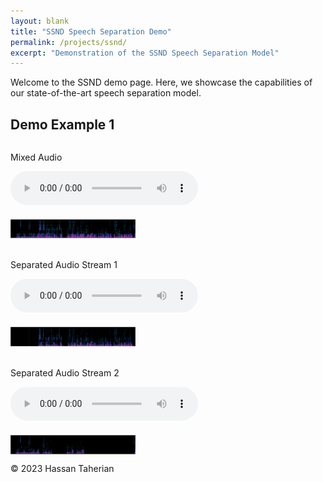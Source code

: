 ```yaml
---
layout: blank
title: "SSND Speech Separation Demo"
permalink: /projects/ssnd/
excerpt: "Demonstration of the SSND Speech Separation Model"
---
```


Welcome to the SSND demo page. Here, we showcase the capabilities of our state-of-the-art speech separation model.

## Demo Example 1

<div style="display: flex; flex-wrap: wrap; gap: 20px; justify-content: space-between; align-items: center;">

  <div style="flex: 1; min-width: 300px;">
    <p>Mixed Audio</p>
    <audio controls>
      <source src="/files/demo1/u1_mix.wav" type="audio/wav">
      Your browser does not support the audio element.
    </audio>
  </div>
  
  <img src="/files/demo1/spec_mix.png/spec_mix.png-1.png" alt="Spectrogram of Mixed Audio" style="width: 30%; min-width: 200px;">
  
  <div style="flex: 1; min-width: 300px;">
    <p>Separated Audio Stream 1</p>
    <audio controls>
      <source src="/files/demo1/u1_s1.wav" type="audio/wav">
      Your browser does not support the audio element.
    </audio>
  </div>
  
  <img src="/files/demo1/spec_mix.png/spec_mix.png-2.png" alt="Spectrogram of Stream 1" style="width: 30%; min-width: 200px;">
  
  <div style="flex: 1; min-width: 300px;">
    <p>Separated Audio Stream 2</p>
    <audio controls>
      <source src="/files/demo1/u1_s2.wav" type="audio/wav">
      Your browser does not support the audio element.
    </audio>
  </div>
  
  <img src="/files/demo1/spec_mix.png/spec_mix.png-3.png" alt="Spectrogram of Stream 2" style="width: 30%; min-width: 200px;">
  
</div>

<footer>
    <p>&copy; 2023 Hassan Taherian</p>
</footer>
